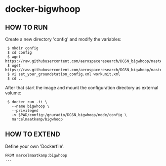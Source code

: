 # docker-bigwhoop

## HOW TO RUN
Create a new directory 'config' and modify the variables:
```
 $ mkdir config
 $ cd config
 $ wget https://raw.githubusercontent.com/aerospaceresearch/DGSN_bigwhoop/master/node/set_your_groundstation_config.xml
 $ wget https://raw.githubusercontent.com/aerospaceresearch/DGSN_bigwhoop/master/node/workunit.xml
 $ vi set_your_groundstation_config.xml workunit.xml
 $ cd ..
```

After that start the image and mount the configuration directory as external volume:
```
 $ docker run -ti \
   --name bigwhoop \
   --privileged 
   -v $PWD/config:/gnuradio/DGSN_bigwhoop/node/config \
   marcelmaatkamp/bigwhoop
```

## HOW TO EXTEND
Define your own 'Dockerfile':
```
FROM marcelmaatkamp:bigwhoop
...
```
